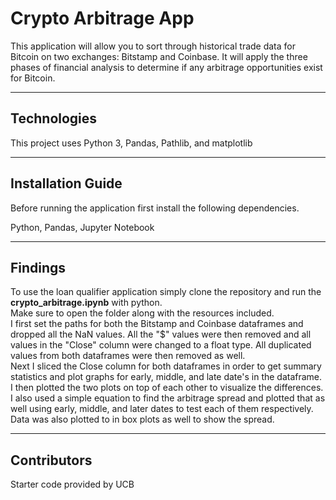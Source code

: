 # Crypto Arbitrage App

This application will allow you to sort through historical trade data for Bitcoin on two exchanges: Bitstamp and Coinbase. It will apply the three phases of financial analysis to determine if any arbitrage opportunities exist for Bitcoin.

---

## Technologies

This project uses Python 3, Pandas, Pathlib, and matplotlib

---

## Installation Guide

Before running the application first install the following dependencies.<br />

Python, Pandas, Jupyter Notebook

---

## Findings

To use the loan qualifier application simply clone the repository and run the **crypto_arbitrage.ipynb** with python.<br />
Make sure to open the folder along with the resources included.<br />
I first set the paths for both the Bitstamp and Coinbase dataframes and dropped all the NaN values. All the "$" values were then removed and all values in the "Close" column were changed to a float type. All duplicated values from both dataframes were then removed as well.<br />
Next I sliced the Close column for both dataframes in order to get summary statistics and plot graphs for early, middle, and late date's in the dataframe. I then plotted the two plots on top of each other to visualize the differences. I also used a simple equation to find the arbitrage spread and plotted that as well using early, middle, and later dates to test each of them respectively. Data was also plotted to in box plots as well to show the spread. 


---

## Contributors

Starter code provided by UCB 

